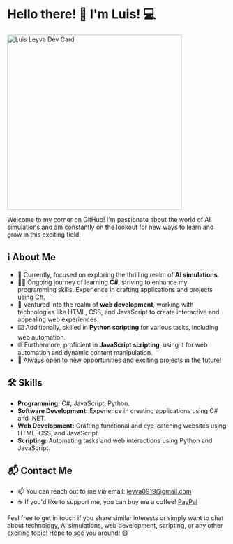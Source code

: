 # Hello there! 👋 I'm Luis! 💻

<a href="https://app.daily.dev/DailyDevTips"><img src="https://github.com/Leyva9/Leyva9/tree/main/devcard.svg" width="400" alt="Luis Leyva Dev Card"/></a>

Welcome to my corner on GitHub! I'm passionate about the world of AI simulations and am constantly on the lookout for new ways to learn and grow in this exciting field.

## ℹ️ About Me
- 👀 Currently, focused on exploring the thrilling realm of **AI simulations**.
- 🧑‍💻 Ongoing journey of learning **C#**, striving to enhance my programming skills. Experience in crafting applications and projects using C#.
- 🚀 Ventured into the realm of **web development**, working with technologies like HTML, CSS, and JavaScript to create interactive and appealing web experiences.
- ⌨️ Additionally, skilled in **Python scripting** for various tasks, including web automation.
- 🌐 Furthermore, proficient in **JavaScript scripting**, using it for web automation and dynamic content manipulation.
- 🤝 Always open to new opportunities and exciting projects in the future!

## 🛠️ Skills
- **Programming:** C#, JavaScript, Python.
- **Software Development:** Experience in creating applications using C# and .NET.
- **Web Development:** Crafting functional and eye-catching websites using HTML, CSS, and JavaScript.
- **Scripting:** Automating tasks and web interactions using Python and JavaScript.

## 📬 Contact Me
- 📫 You can reach out to me via email: leyva0919@gmail.com
- ☕ If you'd like to support me, you can buy me a coffee! [PayPal](https://paypal.me/deremyb?country.x=ES&locale.x=es_ES)

Feel free to get in touch if you share similar interests or simply want to chat about technology, AI simulations, web development, scripting, or any other exciting topic! Hope to see you around! 😄

<!---
Leyva9/Leyva9 is a ✨ special ✨ repository because its `README.md` (this file) appears on your GitHub profile.
You can click the Preview link to take a look at your changes.
--->
